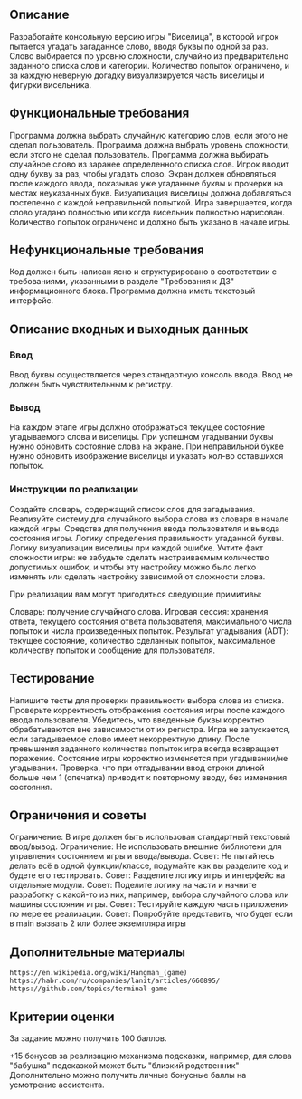 ## Описание
Разработайте консольную версию игры "Виселица", в которой игрок пытается угадать загаданное слово, вводя буквы по одной за раз. Слово выбирается по уровню сложности, случайно из предварительно заданного списка слов и категории. Количество попыток ограничено, и за каждую неверную догадку визуализируется часть виселицы и фигурки висельника.

## Функциональные требования
Программа должна выбрать случайную категорию слов, если этого не сделал пользователь.
Программа должна выбрать уровень сложности, если этого не сделал пользователь.
Программа должна выбирать случайное слово из заранее определенного списка слов.
Игрок вводит одну букву за раз, чтобы угадать слово.
Экран должен обновляться после каждого ввода, показывая уже угаданные буквы и прочерки на местах неуказанных букв.
Визуализация виселицы должна добавляться постепенно с каждой неправильной попыткой.
Игра завершается, когда слово угадано полностью или когда висельник полностью нарисован.
Количество попыток ограничено и должно быть указано в начале игры.

## Нефункциональные требования
Код должен быть написан ясно и структурировано в соответствии с требованиями, указанными в разделе "Требования к ДЗ" информационного блока.
Программа должна иметь текстовый интерфейс.

## Описание входных и выходных данных
### Ввод
Ввод буквы осуществляется через стандартную консоль ввода.
Ввод не должен быть чувствительным к регистру.
### Вывод
На каждом этапе игры должно отображаться текущее состояние угадываемого слова и виселицы.
При успешном угадывании буквы нужно обновить состояние слова на экране.
При неправильной букве нужно обновить изображение виселицы и указать кол-во оставшихся попыток.

### Инструкции по реализации
Создайте словарь, содержащий список слов для загадывания.
Реализуйте систему для случайного выбора слова из словаря в начале каждой игры.
Средства для получения ввода пользователя и вывода состояния игры.
Логику определения правильности угаданной буквы.
Логику визуализации виселицы при каждой ошибке.
Учтите факт сложности игры: не забудьте сделать настраиваемым количество допустимых ошибок, и чтобы эту настройку можно было легко изменять или сделать настройку зависимой от сложности слова.

При реализации вам могут пригодиться следующие примитивы:

Словарь: получение случайного слова.
Игровая сессия: хранения ответа, текущего состояния ответа пользователя, максимального числа попыток и числа произведенных попыток.
Результат угадывания (ADT): текущее состояние, количество сделанных попыток, максимальное количеству попыток и сообщение для пользователя.

## Тестирование
Напишите тесты для проверки правильности выбора слова из списка.
Проверьте корректность отображения состояния игры после каждого ввода пользователя.
Убедитесь, что введенные буквы корректно обрабатываются вне зависимости от их регистра.
Игра не запускается, если загадываемое слово имеет некорректную длину.
После превышения заданного количества попыток игра всегда возвращает поражение.
Состояние игры корректно изменяется при угадывании/не угадывании.
Проверка, что при отгадывании ввод строки длиной больше чем 1 (опечатка) приводит к повторному вводу, без изменения состояния.

## Ограничения и советы
Ограничение: В игре должен быть использован стандартный текстовый ввод/вывод.
Ограничение: Не использовать внешние библиотеки для управления состоянием игры и ввода/вывода.
Совет: Не пытайтесь делать всё в одной функции/классе, подумайте как вы разделите код и будете его тестировать.
Совет: Разделите логику игры и интерфейс на отдельные модули.
Совет: Поделите логику на части и начните разработку с какой-то из них, например, выбора случайного слова или машины состояния игры.
Совет: Тестируйте каждую часть приложения по мере ее реализации.
Совет: Попробуйте представить, что будет если в main вызвать 2 или более экземпляра игры

## Дополнительные материалы
    https://en.wikipedia.org/wiki/Hangman_(game)
    https://habr.com/ru/companies/lanit/articles/660895/
    https://github.com/topics/terminal-game

## Критерии оценки
За задание можно получить 100 баллов.

+15 бонусов за реализацию механизма подсказки, например, для слова "бабушка" подсказкой может быть "близкий родственник"
Дополнительно можно получить личные бонусные баллы на усмотрение ассистента.
